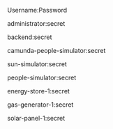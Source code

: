 Username:Password


administrator:secret

backend:secret

camunda-people-simulator:secret

sun-simulator:secret

people-simulator:secret

energy-store-1:secret

gas-generator-1:secret

solar-panel-1:secret
